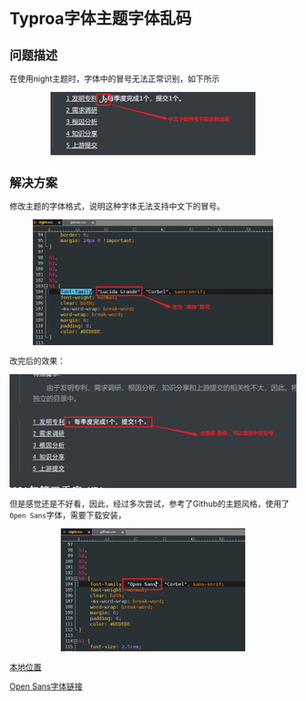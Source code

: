 # Typroa字体主题字体乱码  

## 问题描述  

在使用night主题时，字体中的冒号无法正常识别，如下所示

<div align=center><img src="./img/61-1.png" alt="61-1" style="zoom: 50%;" /> </div>  

## 解决方案  

修改主题的字体格式，说明这种字体无法支持中文下的冒号。



<div align=center><img src="./img/61-2.png" alt="61-2" style="zoom: 50%;" /> </div>   

改完后的效果：

<div align=center><img src="./img/61-3.png" alt="61-3" style="zoom: 50%;" /> </div>  

但是感觉还是不好看，因此，经过多次尝试，参考了Github的主题风格，使用了 `Open Sans`字体，需要下载安装，

<div align=center><img src="./img/61-4.png" alt="61-4" style="zoom: 50%;" /> </div>  

[本地位置](E:\00-software-installation)        

[Open Sans字体链接](https://cn.ffonts.net/Open-Sans.font.download)

